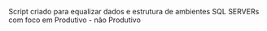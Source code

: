 Script criado para equalizar dados e estrutura de ambientes SQL SERVERs com foco em Produtivo - não Produtivo
